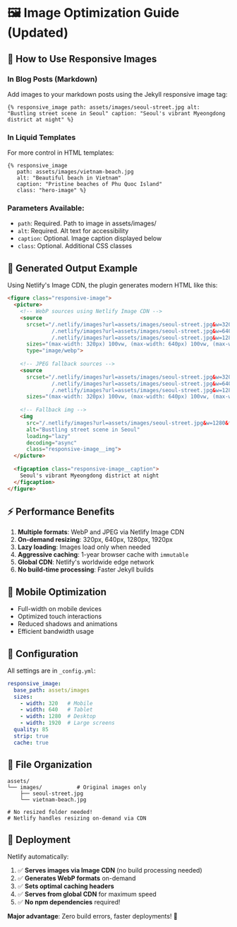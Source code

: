 # 🖼️ Image Optimization Guide (Updated)

## 📖 **How to Use Responsive Images**

### **In Blog Posts (Markdown)**

Add images to your markdown posts using the Jekyll responsive image tag:

```liquid
{% responsive_image path: assets/images/seoul-street.jpg alt: "Bustling street scene in Seoul" caption: "Seoul's vibrant Myeongdong district at night" %}
```

### **In Liquid Templates**

For more control in HTML templates:

```liquid
{% responsive_image 
   path: assets/images/vietnam-beach.jpg 
   alt: "Beautiful beach in Vietnam" 
   caption: "Pristine beaches of Phu Quoc Island"
   class: "hero-image" %}
```

### **Parameters Available:**

- `path`: Required. Path to image in assets/images/
- `alt`: Required. Alt text for accessibility
- `caption`: Optional. Image caption displayed below
- `class`: Optional. Additional CSS classes

## 🚀 **Generated Output Example**

Using Netlify's Image CDN, the plugin generates modern HTML like this:

```html
<figure class="responsive-image">
  <picture>
    <!-- WebP sources using Netlify Image CDN -->
    <source 
      srcset="/.netlify/images?url=assets/images/seoul-street.jpg&w=320&fm=webp&q=85 320w,
              /.netlify/images?url=assets/images/seoul-street.jpg&w=640&fm=webp&q=85 640w,
              /.netlify/images?url=assets/images/seoul-street.jpg&w=1280&fm=webp&q=85 1280w"
      sizes="(max-width: 320px) 100vw, (max-width: 640px) 100vw, (max-width: 1280px) 100vw, 1280px"
      type="image/webp">
    
    <!-- JPEG fallback sources -->
    <source 
      srcset="/.netlify/images?url=assets/images/seoul-street.jpg&w=320&fm=jpg&q=85 320w,
              /.netlify/images?url=assets/images/seoul-street.jpg&w=640&fm=jpg&q=85 640w,
              /.netlify/images?url=assets/images/seoul-street.jpg&w=1280&fm=jpg&q=85 1280w"
      sizes="(max-width: 320px) 100vw, (max-width: 640px) 100vw, (max-width: 1280px) 100vw, 1280px">
    
    <!-- Fallback img -->
    <img 
      src="/.netlify/images?url=assets/images/seoul-street.jpg&w=1280&fm=jpg&q=85" 
      alt="Bustling street scene in Seoul"
      loading="lazy"
      decoding="async"
      class="responsive-image__img">
  </picture>
  
  <figcaption class="responsive-image__caption">
    Seoul's vibrant Myeongdong district at night
  </figcaption>
</figure>
```

## ⚡ **Performance Benefits**

1. **Multiple formats**: WebP and JPEG via Netlify Image CDN
2. **On-demand resizing**: 320px, 640px, 1280px, 1920px
3. **Lazy loading**: Images load only when needed
4. **Aggressive caching**: 1-year browser cache with `immutable`
5. **Global CDN**: Netlify's worldwide edge network
6. **No build-time processing**: Faster Jekyll builds

## 📱 **Mobile Optimization**

- Full-width on mobile devices
- Optimized touch interactions
- Reduced shadows and animations
- Efficient bandwidth usage

## 🔧 **Configuration**

All settings are in `_config.yml`:

```yaml
responsive_image:
  base_path: assets/images
  sizes:
    - width: 320   # Mobile
    - width: 640   # Tablet  
    - width: 1280  # Desktop
    - width: 1920  # Large screens
  quality: 85
  strip: true
  cache: true
```

## 📁 **File Organization**

```
assets/
└── images/           # Original images only
    ├── seoul-street.jpg
    └── vietnam-beach.jpg

# No resized folder needed! 
# Netlify handles resizing on-demand via CDN
```

## 🚀 **Deployment**

Netlify automatically:
1. ✅ **Serves images via Image CDN** (no build processing needed)
2. ✅ **Generates WebP formats** on-demand
3. ✅ **Sets optimal caching headers** 
4. ✅ **Serves from global CDN** for maximum speed
5. ✅ **No npm dependencies** required!

**Major advantage**: Zero build errors, faster deployments! 🎉